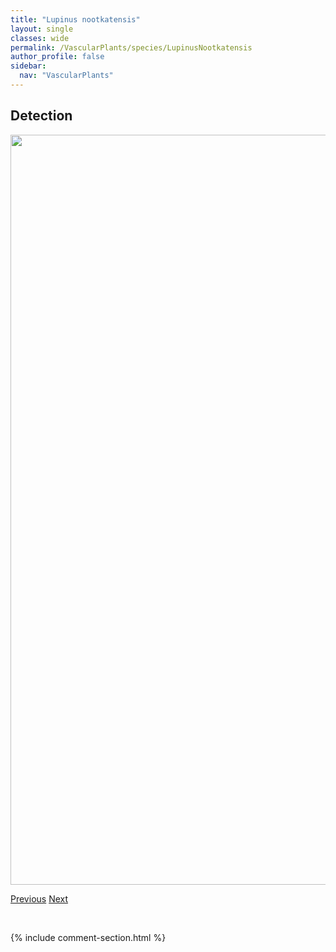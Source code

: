 ```yaml
---
title: "Lupinus nootkatensis"
layout: single
classes: wide
permalink: /VascularPlants/species/LupinusNootkatensis
author_profile: false
sidebar:
  nav: "VascularPlants"
---
```


<h2>Detection</h2>

<a href="https://drive.google.com/uc?export=view&id=135xFlf5S-5a0p_vtP9-dE5QlS2RysGL9">
<img src="https://drive.google.com/uc?export=view&id=135xFlf5S-5a0p_vtP9-dE5QlS2RysGL9" height = "1200" width = "800">
</a>


<a href="/DevelopmentWebsite/VascularPlants/species/LupinusArgenteus" class="pagination--pager" title="Lupinus argenteus">Previous</a> <a href="/DevelopmentWebsite/VascularPlants/species/LupinusSericeus" class="pagination--pager" title="Lupinus sericeus">Next</a>

<p>&nbsp;</p>

{% include comment-section.html %}
